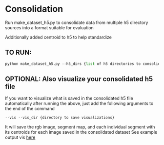# Consolidation
Run make_dataset_h5.py to consolidate data from multiple h5 directory sources into a format suitable for evaluation

Additionally added centroid to h5 to help standardize

## TO RUN: 
```python
python make_dataset_h5.py --h5_dirs {list of h5 directories to consolidate} --h5_save {path to h5 file to save (will make if not existing)}
```

## OPTIONAL: Also visualize your consolidated h5 file
If you want to visualize what is saved in the consolidated h5 file automatically after running the above, just add the following arguments to the end of the command
```python
--vis --vis_dir {directory to save visualizations}
```
It will save the rgb image, segment map, and each individual segment with its centroids for each image saved in the consolidated dataset
See example output vis [here](http://node4-ccn2cluster.stanford.edu:8666/cgi-bin/file-explorer/?dir=%2Fccn2%2Fu%2Flilianch%2Fshare%2FEntityseg-Dataset-Collection%2Fconsolidation%2Fvis&patterns_show=*&patterns_highlight=&w=1600&h=600&n=1&showmedia=1&mr=)
